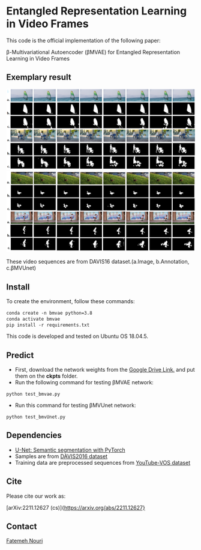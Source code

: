 
# Entangled Representation Learning in Video Frames

This code is the official implementation of the following paper:

&beta;-Multivariational Autoencoder (&beta;MVAE) for Entangled Representation Learning in Video Frames

## Exemplary result

![Time Consistency2](./examples/vid_seq2.png)
![Time Consistency3](./examples/vid_seq3.png)

These video sequences are from DAVIS16 dataset.(a.Image, b.Annotation, c.&beta;MVUnet)

## Install

To create the environment, follow these commands:

```
conda create -n bmvae python=3.8
conda activate bmvae
pip install -r requirements.txt
```

This code is developed and tested on Ubuntu OS 18.04.5.

## Predict

+ First, download the network weights from the [Google Drive Link.](https://drive.google.com/drive/folders/1RE_5KmpD3_SPUyp54ddLiPXCxMGDes24?usp=sharing) and put them on the **ckpts** folder. 
+ Run the following command for testing &beta;MVAE network:
```
python test_bmvae.py
```
+ Run this command for testing &beta;MVUnet network:
```
python test_bmvUnet.py
```



## Dependencies

+ [U-Net: Semantic segmentation with PyTorch](https://github.com/milesial/Pytorch-UNet)
+ Samples are from [DAVIS2016 dataset](https://davischallenge.org/index.html)
+ Training data are preprocessed sequences from [YouTube-VOS dataset](https://youtube-vos.org/)


## Cite

Please cite our work as:

[arXiv:2211.12627 (cs)]{https://arxiv.org/abs/2211.12627}


## Contact
[Fatemeh Nouri](mailto:nourifatemeh1@gmail.com)


